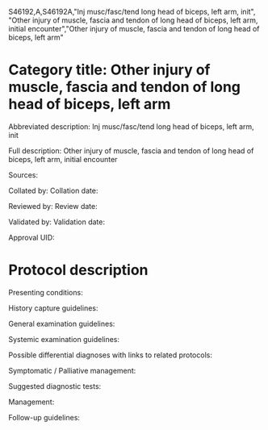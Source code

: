 S46192,A,S46192A,"Inj musc/fasc/tend long head of biceps, left arm, init", "Other injury of muscle, fascia and tendon of long head of biceps, left arm, initial encounter","Other injury of muscle, fascia and tendon of long head of biceps, left arm"
# Category title: Other injury of muscle, fascia and tendon of long head of biceps, left arm

Abbreviated description: Inj musc/fasc/tend long head of biceps, left arm, init

Full description: Other injury of muscle, fascia and tendon of long head of biceps, left arm, initial encounter

Sources:

Collated by:
Collation date:

Reviewed by:
Review date:

Validated by:
Validation date:

Approval UID:

# Protocol description

Presenting conditions:

History capture guidelines:

General examination guidelines:

Systemic examination guidelines:

Possible differential diagnoses with links to related protocols:

Symptomatic / Palliative management:

Suggested diagnostic tests:

Management:

Follow-up guidelines:
